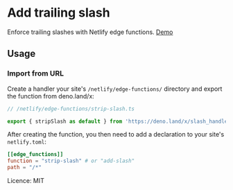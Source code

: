 # Add trailing slash

Enforce trailing slashes with Netlify edge functions. [Demo](https://add-trailing-slashes.netlify.app/)

## Usage

### Import from URL

Create a handler your site's `/netlify/edge-functions/` directory and export the function from deno.land/x:

```typescript
// /netlify/edge-functions/strip-slash.ts

export { stripSlash as default } from 'https://deno.land/x/slash_handler/mod.ts'
```

After creating the function, you then need to add a declaration to your site's `netlify.toml`:

```toml
[[edge_functions]]
function = "strip-slash" # or "add-slash"
path = "/*"
```

Licence: MIT
